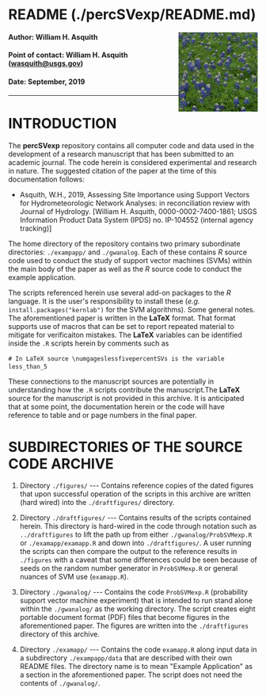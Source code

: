 # README (./percSVexp/README.md)
<img src='/www/bluebonnets.jpg' height='160' align="right" />

#### Author:           William H. Asquith
#### Point of contact: William H. Asquith (wasquith@usgs.gov)
#### Date:             September, 2019

***

# INTRODUCTION

The **percSVexp** repository contains all computer code and data used in the development of a research manuscript that has been submitted to an academic journal. The code herein is considered experimental and research in nature. The suggested citation of the paper at the time of this documentation follows:

* Asquith, W.H., 2019, Assessing Site Importance using Support Vectors for Hydrometeorologic Network Analyses: in reconciliation review with Journal of Hydrology. [William H. Asquith, 0000-0002-7400-1861; USGS Information Product Data System (IPDS) no. IP-104552 (internal agency tracking)]

The home directory of the repository contains two primary subordinate directories: `./exampapp/` and `./gwanalog`. Each of these contains _R_ source code used to conduct the study of support vector machines (SVMs) within the main body of the paper as well as the _R_ source code to conduct the example application.

The scripts referenced herein use several add-on packages to the _R_ language. It is the user's responsibility to install these (_e.g._ `install.packages("kernlab")` for the SVM algorithms). Some general notes. The aforementioned paper is written in the **LaTeX** format. That format supports use of macros that can be set to report repeated material to mitigate for verificaiton mistakes. The **LaTeX** variables can be identified inside the `.R` scripts herein by comments such as

```{r}
# In LaTeX source \numgageslessfivepercentSVs is the variable less_than_5
```

These connections to the manuscript sources are potentially in understanding how the `.R` scripts contribute the manuscript.The **LaTeX** source for the manuscript is not provided in this archive.  It is anticipated that at some point, the documentation herein or the code will have reference to table and or page numbers in the final paper.


# SUBDIRECTORIES OF THE SOURCE CODE ARCHIVE

1. Directory `./figures/` --- Contains reference copies of the dated figures that upon successful operation of the scripts in this archive are written (hard wired) into the `./draftfigures/` directory.

2. Directory `./draftfigures/` --- Contains results of the scripts contained herein. This directory is hard-wired in the code through notation such as `../draftfigures` to lift the path up from either `./gwanalog/ProbSVMexp.R` or `./examapp/examapp.R` and down into `./draftfigures/`. A user running the scripts can then compare the output to the reference results in `./figures` with a caveat that some differences could be seen because of seeds on the random number generator in `ProbSVMexp.R` or general nuances of SVM use (`examapp.R`).

3. Directory `./gwanalog/` --- Contains the code `ProbSVMexp.R` (probability support vector machine experiment) that is intended to run stand alone within the `./gwanalog/` as the working directory. The script creates eight portable document format (PDF) files that become figures in the aforementioned paper. The figures are written into the `./draftfigures` directory of this archive.

4. Directory `./examapp/` --- Contains the code `examapp.R` along input data in a subdirectory `./exampapp/data` that are described with their own README files. The directory name is to mean "Example Application" as a section in the aforementioned paper.  The script does not need the contents of `./gwanalog/`.
